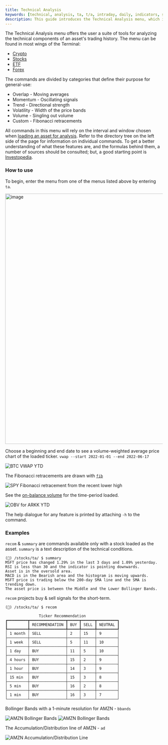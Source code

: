 ```yaml
---
title: Technical Analysis
keywords: [technical, analysis, ta, t/a, intraday, daily, indicators, signals, average, moving, exponential, rsi, fibonacci, retracement, bollinger, heltner, accumulation, distribution, obv, on-balance, volume, volatility, trend, momentum, overlap, crypto, stocks, funds, etf, etfs]
description: This guide introduces the Technical Analysis menu, which is common across many sections of the OpenBB Terminal.
---
```


The Technical Analysis menu offers the user a suite of tools for analyzing the technical components of an asset's trading history. The menu can be found in most wings of the Terminal:

- <a href="/terminal/guides/intros/crypto/" target="_blank" rel="noreferrer noopener">Crypto</a>
- <a href="/terminal/guides/intros/stocks/" target="_blank" rel="noreferrer noopener">Stocks</a>
- <a href="/terminal/guides/intros/etf/" target="_blank" rel="noreferrer noopener">ETF</a>
- <a href="/terminal/guides/intros/forex/" target="blank">Forex</a>

The commands are divided by categories that define their purpose for general-use:

- Overlap - Moving averages
- Momentum - Oscillating signals
- Trend - Directional strength
- Volatility - Width of the price bands
- Volume - Singling out volume
- Custom - Fibonacci retracements

All commands in this menu will rely on the interval and window chosen when <a href="/terminal/reference/stocks/load" target="_blank" rel="noreferrer noopener">loading an asset for analysis</a>. Refer to the directory tree on the left side of the page for information on individual commands. To get a better understanding of what these features are, and the formulas behind them, a number of sources should be consulted; but, a good starting point is <a href="https://www.investopedia.com/terms/t/technicalanalysis.asp" target="_blank" rel="noreferrer noopener">Investopedia</a>.

### How to use

To begin, enter the menu from one of the menus listed above by entering `ta`.

<img width="800" alt="image" src="https://user-images.githubusercontent.com/46355364/218977681-de39092f-5381-46dd-b5b5-915fc6ee506f.png">

Choose a beginning and end date to see a volume-weighted average price chart of the loaded ticker. `vwap --start 2022-01-01 --end 2022-06-17`

![BTC VWAP YTD](https://user-images.githubusercontent.com/85772166/174499127-cc20f16c-dd68-4ce3-9d10-cd6ce762a346.png)

The Fibonacci retracements are drawn with <a href="https://en.wikipedia.org/wiki/Fibonacci_number" target="_blank" rel="noreferrer noopener">`fib`</a>

![SPY Fibonacci retracement from the recent lower high](https://user-images.githubusercontent.com/85772166/174499173-5d3dbdb7-8147-459b-88d3-7caae9102aa5.png)

See the <a href="https://www.investopedia.com/terms/o/onbalancevolume.asp" target="_blank" rel="noreferrer noopener">on-balance volume</a> for the time-period loaded.

![OBV for ARKK YTD](https://user-images.githubusercontent.com/85772166/174499183-42d246d9-0a0f-4c76-8c4e-de22ad2e396d.png)

The help dialogue for any feature is printed by attaching `-h` to the command.

### Examples

`recom` & `summary` are commands available only with a stock loaded as the asset. `summary` is a text description of the technical conditions.

```
(🦋) /stocks/ta/ $ summary
MSFT price has changed 1.29% in the last 3 days and 1.09% yesterday.
RSI is less than 30 and the indicator is pointing downwards.
Asset is in the oversold area.
MACD is in the Bearish area and the histogram is moving upwards.
MSFT price is trading below the 200-day SMA line and the SMA is trending down.
The asset price is between the Middle and the Lower Bollinger Bands.
```

`recom` projects buy & sell signals for the short-term.

```
(🦋) /stocks/ta/ $ recom

               Ticker Recommendation
┏━━━━━━━━━┳━━━━━━━━━━━━━━━━┳━━━━━┳━━━━━━┳━━━━━━━━━┓
┃         ┃ RECOMMENDATION ┃ BUY ┃ SELL ┃ NEUTRAL ┃
┡━━━━━━━━━╇━━━━━━━━━━━━━━━━╇━━━━━╇━━━━━━╇━━━━━━━━━┩
│ 1 month │ SELL           │ 2   │ 15   │ 9       │
├─────────┼────────────────┼─────┼──────┼─────────┤
│ 1 week  │ SELL           │ 5   │ 11   │ 10      │
├─────────┼────────────────┼─────┼──────┼─────────┤
│ 1 day   │ BUY            │ 11  │ 5    │ 10      │
├─────────┼────────────────┼─────┼──────┼─────────┤
│ 4 hours │ BUY            │ 15  │ 2    │ 9       │
├─────────┼────────────────┼─────┼──────┼─────────┤
│ 1 hour  │ BUY            │ 14  │ 3    │ 9       │
├─────────┼────────────────┼─────┼──────┼─────────┤
│ 15 min  │ BUY            │ 15  │ 3    │ 8       │
├─────────┼────────────────┼─────┼──────┼─────────┤
│ 5 min   │ BUY            │ 16  │ 2    │ 8       │
├─────────┼────────────────┼─────┼──────┼─────────┤
│ 1 min   │ BUY            │ 16  │ 3    │ 7       │
└─────────┴────────────────┴─────┴──────┴─────────┘
```

Bollinger Bands with a 1-minute resolution for AMZN - `bbands`

![AMZN Bollinger Bands](https://user-images.githubusercontent.com/85772166/174499209-ec7eb606-bc86-4cb3-8375-a24b2c235085.png)
![AMZN Bollinger Bands](https://user-images.githubusercontent.com/85772166/174499232-63412ad9-e74c-4f44-a0f3-8722d98a27c6.png)

The Accumulation/Distribution line of AMZN - `ad`

![AMZN Accumulation/Distribution Line](https://user-images.githubusercontent.com/85772166/174499247-e63f8f57-a06a-446b-bca3-0fe89258fd4b.png)
